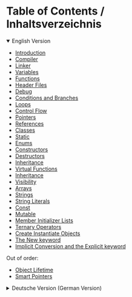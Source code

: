 # Table of Contents / Inhaltsverzeichnis
<details open>
  <summary>English Version</summary>

- [Introduction](Part1.md#introduction)
- [Compiler](Part1.md#compiler)
- [Linker](Part1.md#linker)
- [Variables](Part1.md#variables)
- [Functions](Part1.md#functions)
- [Header Files](Part1.md#header-files)
- [Debug](Part1.md#debug)
- [Conditions and Branches](Part1.md#conditions-and-branches)
- [Loops](Part1.md#loops)
- [Control Flow](Part1.md#control-flow)
- [Pointers](Part1.md#pointers)
- [References](Part1.md#references)
- [Classes](Part1.md#classes)
- [Static](Part1.md#static)
- [Enums](Part1.md#enums)
- [Constructors](Part2.md#constructors)
- [Destructors](Part2.md#destructors)
- [Inheritance](Part2.md#inheritance)
- [Virtual Functions](Part2.md#virtual-functions)
- [Inheritance](Part2.md#inheritance)
- [Visibility](Part2.md#visibility)
- [Arrays](Part2.md#arrays)
- [Strings](Part2.md#strings)
- [String Literals](Part2.md#string-literals)
- [Const](Part3.md#const)
- [Mutable](Part3.md#mutable)
- [Member Initializer Lists](Part3.md#member-initializer-lists)
- [Ternary Operators](Part3.md#ternary-operators)
- [Create Instantiate Objects](Part3.md#create-instantiate-objects)
- [The New keyword](Part3.md#the-new-keyword)
- [Implicit Conversion and the Explicit keyword](Part3.md#implicit-conversion-and-the-explicit-keyword)

Out of order:

- [Object Lifetime](Part4.md#object-lifetime)
- [Smart Pointers](Part4.md#smart-pointers)

</details>

<details>
  <summary>Deutsche Version (German Version)</summary>

- [Einführung](Part1_de.md#Einführung)
- [Compiler](Part1_de.md#compiler)
- [Linker](Part1_de.md#linker)
- [Variablen](Part1_de.md#variablen)
- [Funktionen](Part1_de.md#funktionen)
- [Header-Datein](Part1_de.md#header-datein)
- [Debuggen](Part1_de.md#debuggen)
- [Bedingungen und Verzweigungen](Part1_de.md#bedingungen-und-verzweigungen)
- [Loops (Schleifen)](Part1_de.md#loops)
- [Kontrollfluss](Part1_de.md#kontrollfluss)
- [Zeiger (Pointers)](Part1_de.md#pointers)
</details>

